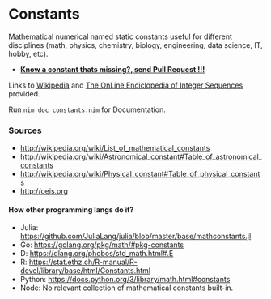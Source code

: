 # Constants

Mathematical numerical named static constants useful for different disciplines
(math, physics, chemistry, biology, engineering, data science, IT, hobby, etc).

- [**Know a constant thats missing?, send Pull Request !!!**](https://github.com/juancarlospaco/nim-constants/pulls)

Links to [Wikipedia](http://wikipedia.org) and [The OnLine Enciclopedia of Integer Sequences](http://oeis.org) provided.

Run `nim doc constants.nim` for Documentation.


### Sources

- http://wikipedia.org/wiki/List_of_mathematical_constants
- http://wikipedia.org/wiki/Astronomical_constant#Table_of_astronomical_constants
- http://wikipedia.org/wiki/Physical_constant#Table_of_physical_constants
- http://oeis.org


#### How other programming langs do it?

- Julia:  https://github.com/JuliaLang/julia/blob/master/base/mathconstants.jl
- Go:     https://golang.org/pkg/math/#pkg-constants
- D:      https://dlang.org/phobos/std_math.html#.E
- R:      https://stat.ethz.ch/R-manual/R-devel/library/base/html/Constants.html
- Python: https://docs.python.org/3/library/math.html#constants
- Node:   No relevant collection of mathematical constants built-in.
